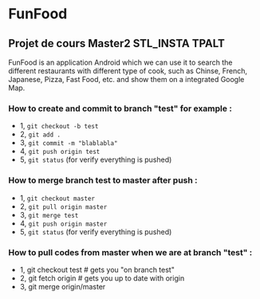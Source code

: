 # FunFood
## Projet de cours Master2 STL_INSTA TPALT
FunFood is an application Android which we can use it to search the different restaurants with different type of cook, such as Chinse, French, Japanese, Pizza, Fast Food, etc. and show them on a integrated Google Map.

### How to create and commit to branch "test" for example :

- 1, `git checkout -b test`
- 2, `git add .`
- 3, `git commit -m "blablabla"`
- 4, `git push origin test`
- 5, `git status` (for verify everything is pushed)

### How to merge branch test to master after push :
- 1, `git checkout master`
- 2, `git pull origin master`
- 3, `git merge test`
- 4, `git push origin master`
- 5, `git status` (for verify everything is pushed)

### How to pull codes from master when we are at branch "test" :

- 1, git checkout test      # gets you "on branch test"
- 2, git fetch origin        # gets you up to date with origin
- 3, git merge origin/master
